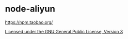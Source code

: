 # node-aliyun

https://npm.taobao.org/

[Licensed under the GNU General Public License, Version 3](http://www.gnu.org/licenses/gpl-3.0.html)
